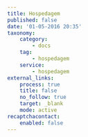 ```yaml
---
title: Hospedagem
published: false
date: '01-05-2016 20:35'
taxonomy:
    category:
        - docs
    tag:
        - hospedagem
    service:
        - hospedagem
external_links:
    process: true
    title: false
    no_follow: true
    target: _blank
    mode: active
recaptchacontact:
    enabled: false
---
```


